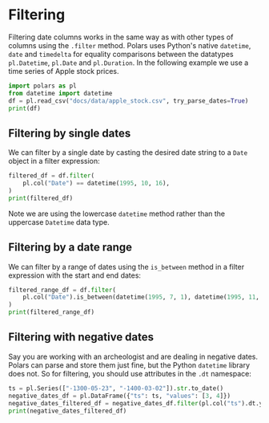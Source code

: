 # Filtering
Filtering date columns works in the same way as with other types of columns using the `.filter` method.
Polars uses Python's native `datetime`, `date` and `timedelta` for equality comparisons between the datatypes `pl.Datetime`, `pl.Date` and `pl.Duration`.
In the following example we use a time series of Apple stock prices.
 
```python
import polars as pl
from datetime import datetime
df = pl.read_csv("docs/data/apple_stock.csv", try_parse_dates=True)
print(df)
```

## Filtering by single dates
We can filter by a single date by casting the desired date string to a `Date` object
in a filter expression:
 
```python
filtered_df = df.filter(
    pl.col("Date") == datetime(1995, 10, 16),
)
print(filtered_df)
```
 

Note we are using the lowercase `datetime` method rather than the uppercase `Datetime` data type.
## Filtering by a date range
We can filter by a range of dates using the `is_between` method in a filter expression with the start and end dates:
   
```python
filtered_range_df = df.filter(
    pl.col("Date").is_between(datetime(1995, 7, 1), datetime(1995, 11, 1)),
)
print(filtered_range_df)
```
   

## Filtering with negative dates
Say you are working with an archeologist and are dealing in negative dates.
Polars can parse and store them just fine, but the Python `datetime` library
does not. So for filtering, you should use attributes in the `.dt` namespace:
 
```python
ts = pl.Series(["-1300-05-23", "-1400-03-02"]).str.to_date()
negative_dates_df = pl.DataFrame({"ts": ts, "values": [3, 4]})
negative_dates_filtered_df = negative_dates_df.filter(pl.col("ts").dt.year() < -1300)
print(negative_dates_filtered_df)
```

